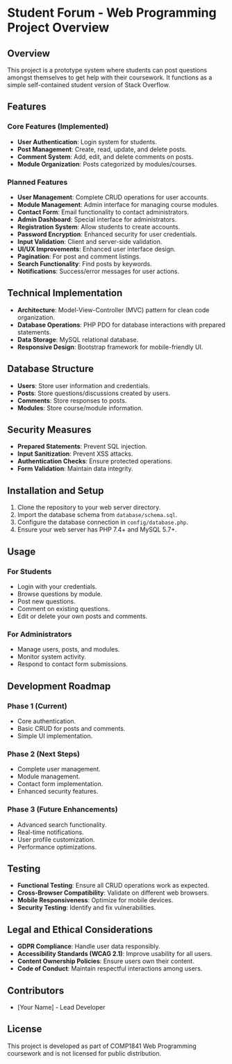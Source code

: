 # Student Forum - Web Programming Project Overview

## Overview
This project is a prototype system where students can post questions amongst themselves to get help with their coursework. It functions as a simple self-contained student version of Stack Overflow.

## Features

### Core Features (Implemented)
- **User Authentication**: Login system for students.
- **Post Management**: Create, read, update, and delete posts.
- **Comment System**: Add, edit, and delete comments on posts.
- **Module Organization**: Posts categorized by modules/courses.

### Planned Features
- **User Management**: Complete CRUD operations for user accounts.
- **Module Management**: Admin interface for managing course modules.
- **Contact Form**: Email functionality to contact administrators.
- **Admin Dashboard**: Special interface for administrators.
- **Registration System**: Allow students to create accounts.
- **Password Encryption**: Enhanced security for user credentials.
- **Input Validation**: Client and server-side validation.
- **UI/UX Improvements**: Enhanced user interface design.
- **Pagination**: For post and comment listings.
- **Search Functionality**: Find posts by keywords.
- **Notifications**: Success/error messages for user actions.

## Technical Implementation
- **Architecture**: Model-View-Controller (MVC) pattern for clean code organization.
- **Database Operations**: PHP PDO for database interactions with prepared statements.
- **Data Storage**: MySQL relational database.
- **Responsive Design**: Bootstrap framework for mobile-friendly UI.

## Database Structure
- **Users**: Store user information and credentials.
- **Posts**: Store questions/discussions created by users.
- **Comments**: Store responses to posts.
- **Modules**: Store course/module information.

## Security Measures
- **Prepared Statements**: Prevent SQL injection.
- **Input Sanitization**: Prevent XSS attacks.
- **Authentication Checks**: Ensure protected operations.
- **Form Validation**: Maintain data integrity.

## Installation and Setup
1. Clone the repository to your web server directory.
2. Import the database schema from `database/schema.sql`.
3. Configure the database connection in `config/database.php`.
4. Ensure your web server has PHP 7.4+ and MySQL 5.7+.

## Usage
### For Students
- Login with your credentials.
- Browse questions by module.
- Post new questions.
- Comment on existing questions.
- Edit or delete your own posts and comments.

### For Administrators
- Manage users, posts, and modules.
- Monitor system activity.
- Respond to contact form submissions.

## Development Roadmap
### Phase 1 (Current)
- Core authentication.
- Basic CRUD for posts and comments.
- Simple UI implementation.

### Phase 2 (Next Steps)
- Complete user management.
- Module management.
- Contact form implementation.
- Enhanced security features.

### Phase 3 (Future Enhancements)
- Advanced search functionality.
- Real-time notifications.
- User profile customization.
- Performance optimizations.

## Testing
- **Functional Testing**: Ensure all CRUD operations work as expected.
- **Cross-Browser Compatibility**: Validate on different web browsers.
- **Mobile Responsiveness**: Optimize for mobile devices.
- **Security Testing**: Identify and fix vulnerabilities.

## Legal and Ethical Considerations
- **GDPR Compliance**: Handle user data responsibly.
- **Accessibility Standards (WCAG 2.1)**: Improve usability for all users.
- **Content Ownership Policies**: Ensure users own their content.
- **Code of Conduct**: Maintain respectful interactions among users.

## Contributors
- [Your Name] - Lead Developer

## License
This project is developed as part of COMP1841 Web Programming coursework and is not licensed for public distribution.

